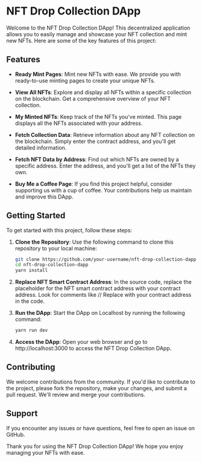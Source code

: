 # NFT Drop Collection DApp

Welcome to the NFT Drop Collection DApp! This decentralized application allows you to easily manage and showcase your NFT collection and mint new NFTs. Here are some of the key features of this project:

## Features

- **Ready Mint Pages**: Mint new NFTs with ease. We provide you with ready-to-use minting pages to create your unique NFTs.

- **View All NFTs**: Explore and display all NFTs within a specific collection on the blockchain. Get a comprehensive overview of your NFT collection.

- **My Minted NFTs**: Keep track of the NFTs you've minted. This page displays all the NFTs associated with your address.

- **Fetch Collection Data**: Retrieve information about any NFT collection on the blockchain. Simply enter the contract address, and you'll get detailed information.

- **Fetch NFT Data by Address**: Find out which NFTs are owned by a specific address. Enter the address, and you'll get a list of the NFTs they own.

- **Buy Me a Coffee Page**: If you find this project helpful, consider supporting us with a cup of coffee. Your contributions help us maintain and improve this DApp.

## Getting Started

To get started with this project, follow these steps:

1. **Clone the Repository**: Use the following command to clone this repository to your local machine:

   ```bash
   git clone https://github.com/your-username/nft-drop-collection-dapp.git
   cd nft-drop-collection-dapp
   yarn install

2. **Replace NFT Smart Contract Address**: In the source code, replace the placeholder for the NFT smart contract address with your contract address. Look for comments like // Replace with your contract address in the code.
3. **Run the DApp**: Start the DApp on Localhost by running the following command:

   ```bash
   yarn run dev

4. **Access the DApp**: Open your web browser and go to http://localhost:3000 to access the NFT Drop Collection DApp.

## Contributing

We welcome contributions from the community. If you'd like to contribute to the project, please fork the repository, make your changes, and submit a pull request. We'll review and merge your contributions.

## Support

If you encounter any issues or have questions, feel free to open an issue on GitHub. 

Thank you for using the NFT Drop Collection DApp! We hope you enjoy managing your NFTs with ease. 